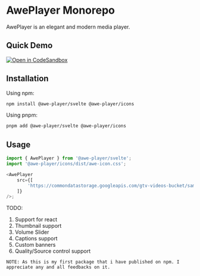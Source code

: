 # AwePlayer Monorepo

AwePlayer is an elegant and modern media player.

## Quick Demo

[![Open in CodeSandbox](https://assets.codesandbox.io/github/button-edit-lime.svg)](https://codesandbox.io/p/sandbox/github/AwePlayer/player/tree/main/apps/example)

## Installation

Using npm:

```bash
npm install @awe-player/svelte @awe-player/icons
```

Using pnpm:

```bash
pnpm add @awe-player/svelte @awe-player/icons
```

## Usage

```js
import { AwePlayer } from '@awe-player/svelte';
import '@awe-player/icons/dist/awe-icon.css';

<AwePlayer
	src={[
		'https://commondatastorage.googleapis.com/gtv-videos-bucket/sample/ElephantsDream.mp4',
	]}
/>;
```

TODO:

1. Support for react
1. Thumbnail support
1. Volume Slider
1. Captions support
1. Custom banners
1. Quality/Source control support

```
NOTE: As this is my first package that i have published on npm. I appreciate any and all feedbacks on it.
```
